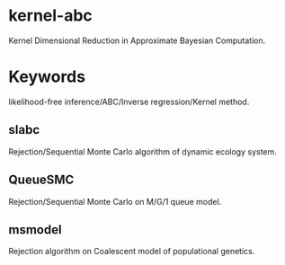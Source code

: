 # kernel-abc
Kernel Dimensional Reduction in Approximate Bayesian Computation.

# Keywords
likelihood-free inference/ABC/Inverse regression/Kernel method.

## slabc
Rejection/Sequential Monte Carlo algorithm of dynamic ecology system. 

## QueueSMC
Rejection/Sequential Monte Carlo on M/G/1 queue model.

## msmodel
Rejection algorithm on Coalescent model of populational genetics.
